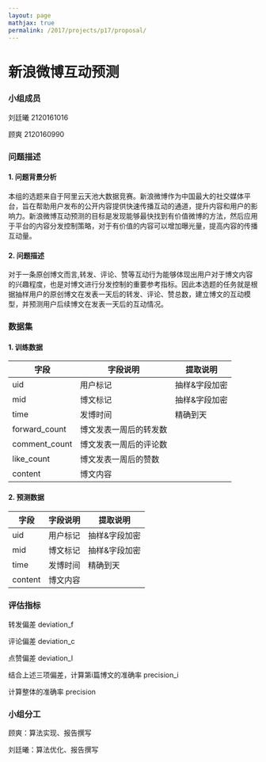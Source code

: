```yaml
---
layout: page
mathjax: true
permalink: /2017/projects/p17/proposal/
---
```


# 新浪微博互动预测

### 小组成员
刘廷曦 	2120161016

顾爽	2120160990

### 问题描述
#### 1. 问题背景分析

本组的选题来自于阿里云天池大数据竞赛。新浪微博作为中国最大的社交媒体平台，旨在帮助用户发布的公开内容提供快速传播互动的通道，提升内容和用户的影响力。新浪微博互动预测的目标是发现能够最快找到有价值微博的方法，然后应用于平台的内容分发控制策略，对于有价值的内容可以增加曝光量，提高内容的传播互动量。

#### 2. 问题描述

对于一条原创博文而言,转发、评论、赞等互动行为能够体现出用户对于博文内容的兴趣程度，也是对博文进行分发控制的重要参考指标。因此本选题的任务就是根据抽样用户的原创博文在发表一天后的转发、评论、赞总数，建立博文的互动模型，并预测用户后续博文在发表一天后的互动情况。

### 数据集

#### 1. 训练数据

字段         | 字段说明               | 提取说明
-------------|------------------------|--------------
uid          | 用户标记               | 抽样&字段加密
mid          | 博文标记               | 抽样&字段加密
time         | 发博时间               | 精确到天
forward_count| 博文发表一周后的转发数 |
comment_count| 博文发表一周后的评论数 |
like_count   | 博文发表一周后的赞数   |
content      | 博文内容               |


#### 2. 预测数据

字段         | 字段说明               | 提取说明
-------------|------------------------|--------------
uid          | 用户标记               | 抽样&字段加密
mid          | 博文标记               | 抽样&字段加密
time         | 发博时间               | 精确到天
content      | 博文内容               |

### 评估指标

转发偏差 deviation_f 

评论偏差 deviation_c 

点赞偏差 deviation_l

结合上述三项偏差，计算第i篇博文的准确率 precision_i 

计算整体的准确率 precision 


### 小组分工

顾爽：算法实现、报告撰写

刘廷曦：算法优化、报告撰写

